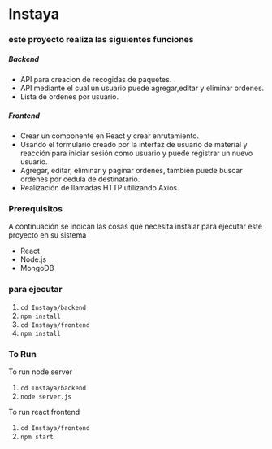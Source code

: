 # Instaya
### este proyecto realiza las siguientes funciones
##### Backend
- API para creacion de recogidas de paquetes.
- API mediante el cual un usuario puede agregar,editar y eliminar ordenes.
- Lista de ordenes por usuario.

##### Frontend
- Crear un componente en React y crear enrutamiento.
- Usando el formulario creado por la interfaz de usuario de material y reacción para iniciar sesión como usuario y puede registrar un nuevo usuario.
- Agregar, editar, eliminar y paginar ordenes, también puede buscar ordenes por cedula de destinatario.
- Realización de llamadas HTTP utilizando Axios.

### Prerequisitos
A continuación se indican las cosas que necesita instalar para ejecutar este proyecto en su sistema

- React
- Node.js
- MongoDB

### para ejecutar

1. `cd Instaya/backend`
2. `npm install`
3. `cd Instaya/frontend`
4. `npm install`

### To Run
To run node server
1. `cd Instaya/backend`
2. `node server.js`

To run react frontend
1. `cd Instaya/frontend`
2. `npm start`
